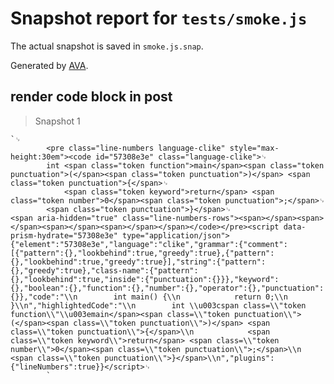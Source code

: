 # Snapshot report for `tests/smoke.js`

The actual snapshot is saved in `smoke.js.snap`.

Generated by [AVA](https://avajs.dev).

## render code block in post

> Snapshot 1

    `␊
            <pre class="line-numbers language-clike" style="max-height:30em"><code id="57308e3e" class="language-clike">␊
            int <span class="token function">main</span><span class="token punctuation">(</span><span class="token punctuation">)</span> <span class="token punctuation">{</span>␊
                <span class="token keyword">return</span> <span class="token number">0</span><span class="token punctuation">;</span>␊
            <span class="token punctuation">}</span>␊
    <span aria-hidden="true" class="line-numbers-rows"><span></span><span></span><span></span><span></span></span></code></pre><script data-prism-hydrate="57308e3e" type="application/json">{"element":"57308e3e","language":"clike","grammar":{"comment":[{"pattern":{},"lookbehind":true,"greedy":true},{"pattern":{},"lookbehind":true,"greedy":true}],"string":{"pattern":{},"greedy":true},"class-name":{"pattern":{},"lookbehind":true,"inside":{"punctuation":{}}},"keyword":{},"boolean":{},"function":{},"number":{},"operator":{},"punctuation":{}},"code":"\\n        int main() {\\n            return 0;\\n        }\\n","highlightedCode":"\\n        int \\u003cspan class=\\"token function\\"\\u003emain</span><span class=\\"token punctuation\\">(</span><span class=\\"token punctuation\\">)</span> <span class=\\"token punctuation\\">{</span>\\n            <span class=\\"token keyword\\">return</span> <span class=\\"token number\\">0</span><span class=\\"token punctuation\\">;</span>\\n        <span class=\\"token punctuation\\">}</span>\\n","plugins":{"lineNumbers":true}}</script>␊
            `
